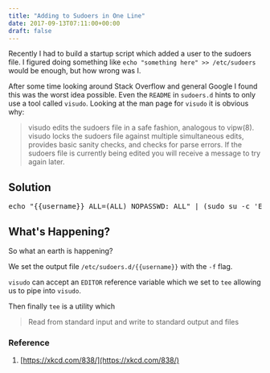 ```yaml
---
title: "Adding to Sudoers in One Line"
date: 2017-09-13T07:11:00+00:00
draft: false
---
```


Recently I had to build a startup script which added a user to the sudoers file. I figured doing something like `echo "something here" >> /etc/sudoers` would be enough, but how wrong was I.

After some time looking around Stack Overflow and general Google I found this was the worst idea possible. Even the `README` in `sudoers.d` hints to only use a tool called `visudo`. Looking at the man page for `visudo` it is obvious why:

> visudo edits the sudoers file in a safe fashion, analogous to vipw(8). visudo locks the sudoers file against multiple simultaneous edits, provides basic sanity checks, and checks for parse errors.  If the sudoers file is currently being edited you will receive a message to try again later.

## Solution
<pre>echo "{{username}} ALL=(ALL) NOPASSWD: ALL" | (sudo su -c 'EDITOR="tee" visudo -f /etc/sudoers.d/{{username}}')</pre>

## What's Happening?
So what an earth is happening?

We set the output file `/etc/sudoers.d/{{username}}` with the `-f` flag.

`visudo` can accept an `EDITOR` reference variable which we set to `tee` allowing us to pipe into `visudo`.

Then finally `tee` is a utility which

> Read from standard input and write to standard output and files

### Reference
1) [https://xkcd.com/838/](https://xkcd.com/838/)

